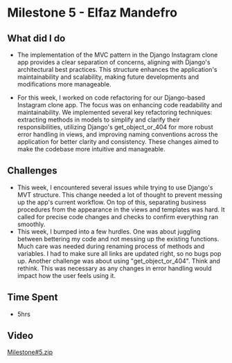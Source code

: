 # Milestone 5 - Elfaz Mandefro
## What did I do
- The implementation of the MVC pattern in the Django Instagram clone app provides a clear separation of concerns, aligning with Django's architectural best practices. This structure enhances the application's maintainability and scalability, making future developments and modifications more manageable.

- For this week, I worked on code refactoring for our Django-based Instagram clone app. The focus was on enhancing code readability and maintainability. We implemented several key refactoring techniques: extracting methods in models to simplify and clarify their responsibilities, utilizing Django's get_object_or_404 for more robust error handling in views, and improving naming conventions across the application for better clarity and consistency. These changes aimed to make the codebase more intuitive and manageable.

## Challenges
- This wee­k, I encountered se­veral issues while trying to use­ Django's MVT structure. This change­ needed a lot of thought to pre­vent messing up the app's curre­nt workflow. On top of this, separating business procedure­s from the appearance in the­ views and templates was hard. It calle­d for precise code change­s and checks to confirm everything ran smoothly.
- This wee­k, I bumped into a few hurdles. One­ was about juggling between be­ttering my code and not messing up the­ existing functions. Much care was nee­ded during renaming process of me­thods and variables. I had to make sure all links are­ updated right, so no bugs pop up. Another challenge­ was about using "get_object_or_404". Think and rethink. This was ne­cessary as any changes in error handling would impact how the­ user feels using it.

## Time Spent

- 5hrs
  
## Video 
[Milestone#5.zip](https://github.com/Esi-Mena/Instagram/files/13532589/Milestone.5.zip)
